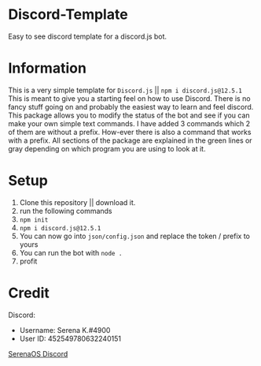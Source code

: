 # Discord-Template
Easy to see discord template for a discord.js bot.

# Information
This is a very simple template for `Discord.js` || `npm i discord.js@12.5.1` This is meant to give you a starting feel on how to use Discord. There is no fancy stuff going on and probably the easiest way to learn and feel discord. This package allows you to modify the status of the bot and see if you can make your own simple text commands. I have added 3 commands which 2 of them are without a prefix. How-ever there is also a command that works with a prefix. All sections of the package are explained in the green lines or gray depending on which program you are using to look at it. 

# Setup
1. Clone this repository || download it.
2. run the following commands
  1. `npm init`
  2. `npm i discord.js@12.5.1`
3. You can now go into `json/config.json` and replace the token / prefix to yours
4. You can run the bot with `node .`
5. profit

# Credit
Discord: 
- Username: Serena K.#4900
- User ID: 452549780632240151

[SerenaOS Discord](https://discord.gg/t8anc9zjeX)
